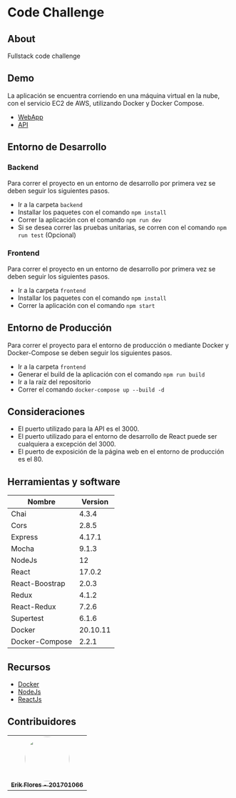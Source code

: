 # Code Challenge

## About

Fullstack code challenge

## Demo

La aplicación se encuentra corriendo en una máquina virtual en la nube, con el servicio EC2 de AWS, utilizando Docker y Docker Compose.

- [WebApp](http://3.21.103.71)
- [API](http://3.21.103.71:3000)

## Entorno de Desarrollo

### Backend

Para correr el proyecto en un entorno de desarrollo por primera vez se deben seguir los siguientes pasos.

- Ir a la carpeta `backend`
- Installar los paquetes con el comando `npm install`
- Correr la aplicación con el comando `npm run dev`
- Si se desea correr las pruebas unitarias, se corren con el comando `npm run test` (Opcional)

### Frontend

Para correr el proyecto en un entorno de desarrollo por primera vez se deben seguir los siguientes pasos.

- Ir a la carpeta `frontend`
- Installar los paquetes con el comando `npm install`
- Correr la aplicación con el comando `npm start`

## Entorno de Producción

Para correr el proyecto para el entorno de producción o mediante Docker y Docker-Compose se deben seguir los siguientes pasos.

- Ir a la carpeta `frontend`
- Generar el build de la aplicación con el comando `npm run build`
- Ir a la raíz del repositorio
- Correr el comando `docker-compose up --build -d`

## Consideraciones

- El puerto utilizado para la API es el 3000.
- El puerto utilizado para el entorno de desarrollo de React puede ser cualquiera a excepción del 3000.
- El puerto de exposición de la página web en el entorno de producción es el 80.

## Herramientas y software

| Nombre         | Version  |
| -------------- | -------- |
| Chai           | 4.3.4    |
| Cors           | 2.8.5    |
| Express        | 4.17.1   |
| Mocha          | 9.1.3    |
| NodeJs         | 12       |
| React          | 17.0.2   |
| React-Boostrap | 2.0.3    |
| Redux          | 4.1.2    |
| React-Redux    | 7.2.6    |
| Supertest      | 6.1.6    |
| Docker         | 20.10.11 |
| Docker-Compose | 2.2.1    |

## Recursos

- [Docker](https://www.docker.com/)
- [NodeJs](https://nodejs.org/es/)
- [ReactJs](https://es.reactjs.org/)

## Contribuidores

 <table>
  <tr>
    <td align="center"><a href="https://github.com/erflod5"><img style="border-radius: 50%;" src="https://avatars.githubusercontent.com/u/41808911?v=4" width="100px;" alt=""/><br /><sub><b>Erik Flores - 201701066</b></sub></a></td>
</table>
